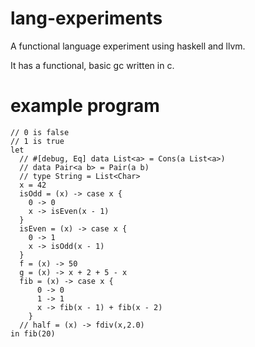 # lang-experiments

A functional language experiment using haskell and llvm.

It has a functional, basic gc written in c.

# example program
```
// 0 is false
// 1 is true
let
  // #[debug, Eq] data List<a> = Cons(a List<a>)
  // data Pair<a b> = Pair(a b)
  // type String = List<Char>
  x = 42
  isOdd = (x) -> case x {
    0 -> 0  
    x -> isEven(x - 1)
  }
  isEven = (x) -> case x {
    0 -> 1
    x -> isOdd(x - 1)
  }
  f = (x) -> 50
  g = (x) -> x + 2 + 5 - x
  fib = (x) -> case x {
      0 -> 0
      1 -> 1
      x -> fib(x - 1) + fib(x - 2)
    }
  // half = (x) -> fdiv(x,2.0)
in fib(20)
```
